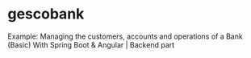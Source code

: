 # gescobank
Example: Managing the customers, accounts and operations of a Bank (Basic) With Spring Boot &amp; Angular | Backend part
